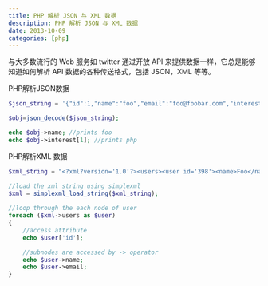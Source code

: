 ```yaml
---
title: PHP 解析 JSON 与 XML 数据
description: PHP 解析 JSON 与 XML 数据
date: 2013-10-09
categories: [php]
---
```


与大多数流行的 Web 服务如 twitter 通过开放 API 来提供数据一样，它总是能够知道如何解析 API 数据的各种传送格式，包括 JSON，XML 等等。

PHP解析JSON数据

```php
$json_string = '{"id":1,"name":"foo","email":"foo@foobar.com","interest":["wordpress","php"]} ';

$obj=json_decode($json_string);

echo $obj->name; //prints foo
echo $obj->interest[1]; //prints php
```

PHP解析XML 数据

```php
$xml_string = "<?xml?version='1.0'?><users><user id='398'><name>Foo</name><email>foo@bar.com</name></user><user id='867'><name>Foobar</name><email>foobar@foo.com</name></user></users>";

//load the xml string using simplexml
$xml = simplexml_load_string($xml_string);
 
//loop through the each node of user
foreach ($xml->users as $user)
{
    //access attribute
    echo $user['id'];

    //subnodes are accessed by -> operator
    echo $user->name;
    echo $user->email;
}
```

